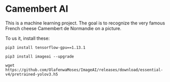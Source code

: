 # **Camembert AI**

This is a machine learning project. The goal is to recognize the very famous French cheese Camembert de Normandie on a picture.

To us it, install these:

`pip3 install tensorflow-gpu==1.13.1`

`pip3 install imageai --upgrade`

`wget https://github.com/OlafenwaMoses/ImageAI/releases/download/essential-v4/pretrained-yolov3.h5`
